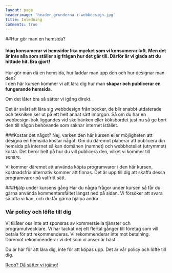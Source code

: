 ```yaml
---
layout: page
headerimage: 'header_grunderna-i-webbdesign.jpg'
title: Inledning
comments: true
---
```


##Hur gör man en hemsida?
<h4>Idag konsumerar vi hemsidor lika mycket som vi konsumerar luft.  
Men det är inte alla som ställer sig frågan hur det går till. Därför är vi glada att du hittade hit. <span class="success">Bra gjort!</span></h4>

Hur gör man då en hemsida, hur laddar man upp den och hur designar man den?  
I den här kursen kommer vi att lära dig hur man <strong>skapar och publicerar en fungerande hemsida</strong>.  

Om det låter bra så sätter vi igång direkt.

Det är svårt att lära sig webbdesign från böcker, de blir snabbt utdaterade och tekniken ser ut på ett helt annat sätt imorgon. Så om du har en webbesign-bok liggandes vid skolbänken eller köksbordet just nu så ge bort den till någon behövande som saknar internet istället.  

###Kostar det något?
Nej, varken den här kursen eller möjligheten att designa en hemsida kostar något. Om du däremot planerar att publicera din hemsida på internet så kan domänen (namnet) och webbhotellet (utrymmet) kosta. Det beror helt på hur du vill publicera den, vilket vi kommer till senare.  

Vi kommer däremot att använda köpta programvaror i den här kursen, kostnadsfria alternativ kommer att finnas. Det är upp till dig att skaffa dessa programvaror på valfritt sätt.

###Hjälp under kursens gång
Har du några frågor under kursen så får du gärna använda kommentarsfältet längst ned på sidan. Vi försöker att svara så ofta vi kan, och du får gärna hjälpa andra.

<div class="success box">
<h3>Vår policy och löfte till dig</h3>
<p>Vi tillåter oss inte att sponsras av kommersiella tjänster och programutvecklare. Vi har tackat nej ett flertal gånger till företag som vill betala för att rekommenderas. Vi rekommenderar inte mot betalning. Däremot rekommenderar vi det som vi anser är bäst.</p>

<p>Du är här för att lära dig, inte för att köpas upp. Det är vår policy och löfte till dig.</p>
</div>

<a class="btn btn-next" href="{{ site.url }}/webbdesign/programvaror/">Redo? Då sätter vi igång!</a> 